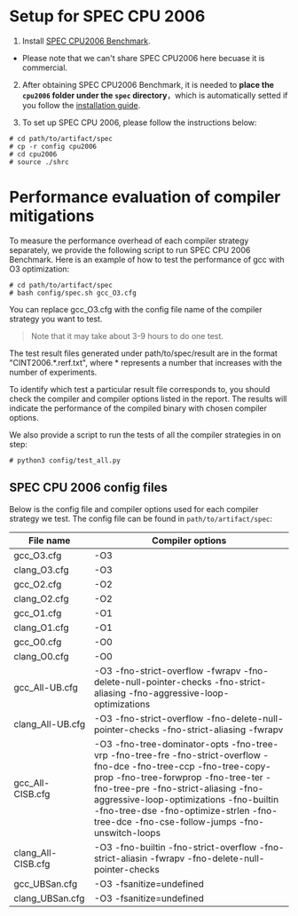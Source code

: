 # Setup for SPEC CPU 2006 
1. Install [SPEC CPU2006 Benchmark](https://www.spec.org/cpu2006/).
- Please note that we can't share SPEC CPU2006 here becuase it is commercial.

2. After obtaining SPEC CPU2006 Benchmark, it is needed to 
**place the `cpu2006` folder under the `spec` directory**，which is automatically 
setted if you follow the [installation guide](../README.md#aritifact-setup).

3. To set up SPEC CPU 2006, please follow the instructions below:
```
# cd path/to/artifact/spec
# cp -r config cpu2006
# cd cpu2006
# source ./shrc
```

# Performance evaluation of compiler mitigations
To measure the performance overhead of each compiler strategy separately, we 
provide the following script to run SPEC CPU 2006 Benchmark. Here is an example 
of how to test the performance of gcc with O3 optimization:
```
# cd path/to/artifact/spec
# bash config/spec.sh gcc_O3.cfg
```
You can replace gcc_O3.cfg with the config file name of the compiler strategy 
you want to test.

> Note that it may take about 3-9 hours to do one test. 

The test result files generated under path/to/spec/result are in the format
"CINT2006.*.rerf.txt", where * represents a number that increases with the number 
of experiments.

To identify which test a particular result file corresponds to, you should check 
the compiler and compiler options listed in the report. The results will indicate 
the performance of the compiled binary with chosen compiler options.

We also provide a script to run the tests of all the compiler strategies in on step:
```
# python3 config/test_all.py
```

## SPEC CPU 2006 config files
Below is the config file and compiler options used for each compiler strategy we test. 
The config file can be found in `path/to/artifact/spec`:

   | File name          | Compiler options                                             |
   | ------------------ | ------------------------------------------------------------ |
   | gcc_O3.cfg         | -O3                                                          |
   | clang_O3.cfg       | -O3                                                          |
   | gcc_O2.cfg         | -O2                                                          |
   | clang_O2.cfg       | -O2                                                          |
   | gcc_O1.cfg         | -O1                                                          |
   | clang_O1.cfg       | -O1                                                          |
   | gcc_O0.cfg         | -O0                                                          |
   | clang_O0.cfg       | -O0                                                          |
   | gcc_All-UB.cfg     | -O3 -fno-strict-overflow -fwrapv -fno-delete-null-pointer-checks -fno-strict-aliasing -fno-aggressive-loop-optimizations |
   | clang_All-UB.cfg   | -O3 -fno-strict-overflow  -fno-delete-null-pointer-checks   -fno-strict-aliasing -fwrapv |
   | gcc_All-CISB.cfg   | -O3 -fno-tree-dominator-opts -fno-tree-vrp -fno-tree-fre   -fno-strict-overflow -fno-dce -fno-tree-ccp -fno-tree-copy-prop   -fno-tree-forwprop -fno-tree-ter -fno-tree-pre  -fno-strict-aliasing -fno-aggressive-loop-optimizations  -fno-builtin   -fno-tree-dse -fno-optimize-strlen -fno-tree-dce -fno-cse-follow-jumps  -fno-unswitch-loops |
   | clang_All-CISB.cfg | -O3 -fno-builtin -fno-strict-overflow  -fno-strict-aliasin -fwrapv -fno-delete-null-pointer-checks |
   | gcc_UBSan.cfg      | -O3 -fsanitize=undefined                                     |
   | clang_UBSan.cfg    | -O3 -fsanitize=undefined                                     |

   